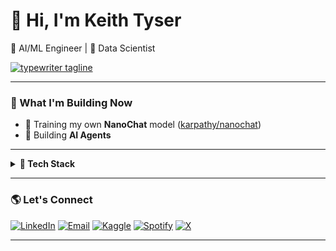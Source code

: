 # 👋 Hi, I'm Keith Tyser  
🧠 AI/ML Engineer | 🧩 Data Scientist  

<a href="https://git.io/typing-svg"><img alt="typewriter tagline" src="https://readme-typing-svg.herokuapp.com?font=Fira+Code&weight=600&size=26&duration=3000&pause=800&color=00C853&center=true&vCenter=true&width=980&lines=AI+Engineer+%7C+Data+Scientist;Building+LLM+Agents;Training+Models" /></a>

---

### 🚀 What I'm Building Now
- 🧠 Training my own **NanoChat** model ([karpathy/nanochat](https://github.com/karpathy/nanochat))  
- 🤖 Building **AI Agents**

---

<details>
  <summary><b>🧰 Tech Stack</b></summary><br>

![Python](https://img.shields.io/badge/Python-FFD43B?style=for-the-badge&logo=python&logoColor=blue)
![PyTorch](https://img.shields.io/badge/PyTorch-EE4C2C?style=for-the-badge&logo=pytorch&logoColor=white)
![TensorFlow](https://img.shields.io/badge/TensorFlow-FF6F00?style=for-the-badge&logo=tensorflow&logoColor=white)
![Docker](https://img.shields.io/badge/Docker-2496ED?style=for-the-badge&logo=docker&logoColor=white)
![FastAPI](https://img.shields.io/badge/FastAPI-009688?style=for-the-badge&logo=fastapi&logoColor=white)
![AWS](https://img.shields.io/badge/AWS-232F3E?style=for-the-badge&logo=amazonaws&logoColor=white)
![GitLab CI/CD](https://img.shields.io/badge/GitLab%20CI%2FCD-FC6D26?style=for-the-badge&logo=gitlab&logoColor=white)
![Kubernetes](https://img.shields.io/badge/Kubernetes-326CE5?style=for-the-badge&logo=kubernetes&logoColor=white)

</details>

---

### 🌎 Let's Connect
[![LinkedIn](https://img.shields.io/badge/LinkedIn-0077B5?style=flat-square&logo=linkedin&logoColor=white)](https://www.linkedin.com/in/keithtyser/)
[![Email](https://img.shields.io/badge/Email-D14836?style=flat-square&logo=gmail&logoColor=white)](mailto:keithtyser@gmail.com?subject=Hello%20Keith%20—%20AI%20%2F%20Cyber%20%2F%20Data)
[![Kaggle](https://img.shields.io/badge/Kaggle-20beff?style=flat-square&logo=kaggle&logoColor=white)](https://www.kaggle.com/keithtyser)
[![Spotify](https://img.shields.io/badge/Spotify-1DB954?style=flat-square&logo=spotify&logoColor=white)](https://open.spotify.com/user/keithtyser)
[![X](https://img.shields.io/badge/X-000000?style=flat-square&logo=x&logoColor=white)](https://x.com/keithtyser)

---
